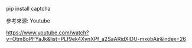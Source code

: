 pip install captcha

參考來源: Youtube

https://www.youtube.com/watch?v=Otm8oPFYaJk&list=PLf9ek4XynXPf_a2SaARidXlDU-mxobAjr&index=26

